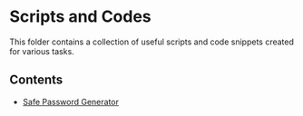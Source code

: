 # Scripts and Codes

This folder contains a collection of useful scripts and code snippets created for various tasks. 

## Contents

- [Safe Password Generator](safe_password_generator.py)

